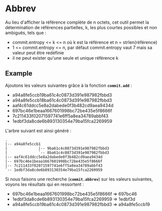 # Abbrev

Au lieu d'afficher la référence complète de n octets, cet outil permet la détermination de références partielles, k,  les plus courtes possibles et non ambiguës, tels que :  

 - commit.entropy <= k <= n où k est la référence et n = strlen(référence) 
 - 1 <= commit.entropy <= n, par défaut commit.entropy vaut 7 mais sa valeur peut être redéfinie 
 - il ne peut exister qu'une seule et unique référence k 

## Example

Ajoutons les valeurs suivantes grâce à la fonction  __``commit.add``__ :  

 - a94a8fe5ccb19ba61c4c0873d391e987982fbbd3 
 - a94a8fe5ccb18ba61c4c0873d391e987982fbbd3 
 - aaf4c61ddcc5e8a2dabede0f3b482cd9aea9434d 
 - 697bc46e1beaa1667601998bc72be435e5f8666f 
 - 7c211433f02071597741e6ff5a8ea34789abbf43 
 - 1edbf3da8cde6b893130354e79ba15fca2269959 

L'arbre suivant est ainsi généré :  


```
.
|-- a94a8fe5ccb1 
|              |-- 9ba61c4c0873d391e987982fbbd3 
|              `-- 8ba61c4c0873d391e987982fbbd3 
|-- aaf4c61ddcc5e8a2dabede0f3b482cd9aea9434d 
|-- 697bc46e1beaa1667601998bc72be435e5f8666f 
|-- 7c211433f02071597741e6ff5a8ea34789abbf43 
`-- 1edbf3da8cde6b893130354e79ba15fca2269959 
```

Si nous faisons une recherche (__``commit.abbrev``__) sur les valeurs suivantes, voyons les résultats qui en ressortent :  

 - 697bc46e1beaa1667601998bc72be435e5f8666f => 697bc46 
 - 1edbf3da8cde6b893130354e79ba15fca2269959 => 1edbf3d 
 - a94a8fe5ccb19ba61c4c0873d391e987982fbbd3 => a94a8fe5ccb19 